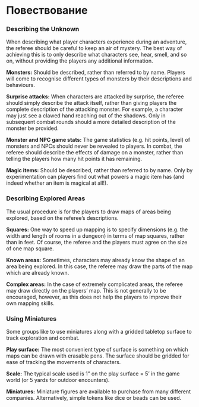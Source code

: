 # Повествование

### Describing the Unknown

When describing what player characters experience during an adventure, the referee should be careful to keep an air of mystery. The best way of achieving this is to only describe what characters see, hear, smell, and so on, without providing the players any additional information.

**Monsters:** Should be described, rather than referred to by name. Players will come to recognise different types of monsters by their descriptions and behaviours.

**Surprise attacks:** When characters are attacked by surprise, the referee should simply describe the attack itself, rather than giving players the complete description of the attacking monster. For example, a character may just see a clawed hand reaching out of the shadows. Only in subsequent combat rounds should a more detailed description of the monster be provided.

**Monster and NPC game stats:** The game statistics (e.g. hit points, level) of monsters and NPCs should never be revealed to players. In combat, the referee should describe the effects of damage on a monster, rather than telling the players how many hit points it has remaining.

**Magic items:** Should be described, rather than referred to by name. Only by experimentation can players find out what powers a magic item has (and indeed whether an item is magical at all!).

### Describing Explored Areas

The usual procedure is for the players to draw maps of areas being explored, based on the referee’s descriptions.

**Squares:** One way to speed up mapping is to specify dimensions (e.g. the width and length of rooms in a dungeon) in terms of map squares, rather than in feet. Of course, the referee and the players must agree on the size of one map square.

**Known areas:** Sometimes, characters may already know the shape of an area being explored. In this case, the referee may draw the parts of the map which are already known.

**Complex areas:** In the case of extremely complicated areas, the referee may draw directly on the players’ map. This is not generally to be encouraged, however, as this does not help the players to improve their own mapping skills.

### Using Miniatures

Some groups like to use miniatures along with a gridded tabletop surface to track exploration and combat.

**Play surface:** The most convenient type of surface is something on which maps can be drawn with erasable pens. The surface should be gridded for ease of tracking the movements of characters.

**Scale:** The typical scale used is 1” on the play surface = 5’ in the game world (or 5 yards for outdoor encounters).

**Miniatures:** Miniature figures are available to purchase from many different companies. Alternatively, simple tokens like dice or beads can be used.
